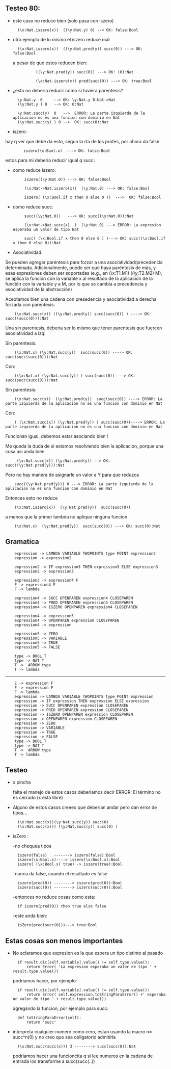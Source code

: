Testeo 80:
----------



* este caso no reduce bien (solo pasa con iszero)

		(\x:Nat.iszero(x))  ((\y:Nat.y) 0) --> OK: false:Bool
		
* otro ejemplo de lo mismo el iszero reduce mal

		(\x:Nat.iszero(x))  ((\y:Nat.pred(y)) succ(0)) ---> OK: false:Bool

	a pesar de que estos reducen bien:

				((\y:Nat.pred(y)) succ(0)) ---> OK: (0):Nat

				(\x:Nat.iszero(x)) pred(succ(0)) ---> OK: true:Bool
		
		
* ¿esto no deberia reducir como si tuviera parentesis? 
	
		\y:Nat.y  0     --> OK: \y:Nat.y 0:Nat->Nat
		(\y:Nat.y ) 0   --> OK: 0:Nat

		\y:Nat.succ(y)  0 	-->  ERROR: La parte izquierda de la aplicacion no es una funcion con dominio en Nat
		(\y:Nat.succ(y) ) 0	-->  OK: succ(0):Nat
		
					
* iszero:

hay q ver que debe da esto, segun la rta de los profes, por ahora da false
		
			iszero(\x:Bool.x)  ---> OK: false:Bool
			
estos para mi deberia reducir igual q succ:

 - como reduce iszero:

			iszero((\y:Nat.0)) ---> OK: false:Bool
			
			(\x:Nat->Nat.iszero(x))  (\y:Nat.0) ---> OK: false:Bool

			iszero( (\x:Bool.if x then 0 else 0 ))  --->  OK: false:Bool
			
 - como reduce succ:

			succ((\y:Nat.0))   ---> OK: succ((\y:Nat.0)):Nat
			
			(\x:Nat->Nat.succ(x)  )  (\y:Nat.0) ---> ERROR: La expresion esperaba un valor de tipo Nat
			
			succ( (\x:Bool.if x then 0 else 0 ) )---> OK: succ((\x:Bool.if x then 0 else 0)):Nat


* Asociatividad:

Se pueden agregar paréntesis para forzar a una asociatividad/precedencia determinada. Adicionalmente, puede ser que haya paréntesis de más, y esas expresiones deben ser soportadas (e.g., en (\x:T1.M1) ((\y:T2.M2) M), se aplica la función con la variable x al resultado de la aplicación de la función con la variable y a M, por lo que se cambia a precedencia y asociatividad de la abstracción)

Aceptamos bien una cadena con presedencia y asociatividad a derecha forzada con parentesis:
		
		(\x:Nat.succ(x)) ((\y:Nat.pred(y)) succ(succ(0)) ) ----> OK: succ((succ(0))):Nat    
		
Una sin parentesis, deberia ser lo mismo que tener parentesis que fuercen asociatividad a izq:

Sin parentesis:

		(\x:Nat.x) (\y:Nat.succ(y))  succ(succ(0)) ----> OK: succ(succ(succ(0))):Nat
Con:

		((\x:Nat.x) (\y:Nat.succ(y)) ) succ(succ(0))----> OK: succ(succ(succ(0))):Nat


Sin parentesis:

		(\x:Nat.succ(x))  (\y:Nat.pred(y))  succ(succ(0)) ----> ERROR: La parte izquierda de la aplicacion no es una funcion con dominio en Nat
Con:

		( (\x:Nat.succ(x)) (\y:Nat.pred(y)) ) succ(succ(0))----> ERROR: La parte izquierda de la aplicacion no es una funcion con dominio en Nat 

Funcionan igual, debemos estar asociando bien !


Me queda la duda de si estamos resolviendo bien la aplicacion, porque una cosa asi anda bien

		 (\x:Nat.succ(x)) (\y:Nat.pred(y)) --> OK: succ((\y:Nat.pred(y))):Nat

Pero no hay manera de asignarle un valor a Y para que reduzca
		
		succ((\y:Nat.pred(y))) 0 ---> ERROR: La parte izquierda de la aplicacion no es una funcion con dominio en Nat

Entonces esto no reduce

		(\x:Nat.iszero(x))  (\y:Nat.pred(y))  succ(succ(0))
		
 a menos que la primer lambda no aplique ninguna funcion
 		
		(\x:Nat.x)  (\y:Nat.pred(y))  succ(succ(0)) ---> OK: succ(0):Nat





Gramatica 
----------
		
		expression -> LAMBDA VARIABLE TWOPOINTS type POINT expression2
		expression -> expression2

		expression2 -> IF expression3 THEN expression3 ELSE expression3
		expression2 -> expression3

		expression3 -> expression4 F
		F -> expression4 F
		F -> lambda

		expression4 -> SUCC OPENPAREN expression4 CLOSEPAREN
		expression4 -> PRED OPENPAREN expression4 CLOSEPAREN
		expression4 -> ISZERO OPENPAREN expression4 CLOSEPAREN
		
		expression4 -> expression5
		expression4 -> OPENPAREN expression CLOSEPAREN
		expression4 -> expression

		expression5 -> ZERO
		expression5 -> VARIABLE
		expression5 -> TRUE
		expression5 -> FALSE

		type -> BOOL T
		type -> NAT T
		T ->  ARROW type
		T -> lambda
		
			
----------------------------------------------------------------------

		E -> expression F
		F -> expression F
		F -> lambda
		expression -> LAMBDA VARIABLE TWOPOINTS type POINT expression
		expression -> IF expression THEN expression ELSE expression
		expression -> SUCC OPENPAREN expression CLOSEPAREN
		expression -> PRED OPENPAREN expression CLOSEPAREN
		expression -> ISZERO OPENPAREN expression CLOSEPAREN
		expression -> OPENPAREN expression CLOSEPAREN
		expression -> ZERO
		expression -> VARIABLE
		expression -> TRUE
		expression -> FALSE
		type -> BOOL T
		type -> NAT T
		T ->  ARROW type
		T -> lambda


Testeo
--------

* x  pincha

	falta el manejo de estos casos deberiamos decir ERROR: El término no es cerrado (x está libre)
	
	
* Alguno de estos casos creeeo que deberian andar pero dan error de tipos...


		(\x:Nat.succ(x))(\y:Nat.succ(y)) succ(0)
		(\x:Nat.succ(x))( (\y:Nat.succ(y)) succ(0) )


* isZero :

	-no chequea tipos
	
		iszero(false)   -------> iszero(false):Bool
		iszero(\x:Bool.x)----> iszero(\x:Bool.x):Bool
		iszero( (\x:Bool.x) true) -> iszero(true):Bool
		
	-nunca da false, cuando el resultado es false

		iszero(pred(0)) --------> iszero(pred(0)):Bool  
		iszero(succ(0)) --------> iszero(succ(0)):Bool 

	-entonces no reduce cosas como esta:
		
		if iszero(pred(0)) then true else false


	-este anda bien:   
		
		isZero(pred(succ(0)))---> true:Bool




Estas cosas son menos importantes
-----------------------------------	


* No aclaramos que expresion es la que espera un tipo distinto al pasado

		if result.dic[self.variable].value() != self.type.value():
			return Error( 'La expresion esperaba un valor de tipo ' + result.type.value())    
		

	podriamos hacer, por ejemplo:

		if result.dic[self.variable].value() != self.type.value():
			return Error( self.expression.toStringParaError() +' esperaba un valor de tipo ' + result.type.value())


	agregando la funcion, por ejemplo para succ:

		def toStringParaError(self):
			return 'succ' 
			
			
			
* interpreta cualquier numero como cero, estan usando la macro n= succ^n(0) y no creo que sea obligatorio admitirla

		(\x:Nat.succ(succ(x))) 3 --------> succ(succ(0)):Nat

  podriamos hacer una funcioncita q si lee numeros en la cadena de entrada
  los transforme a succ(succ(..))

